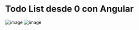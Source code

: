 # Todo List desde 0 con Angular

![image](https://github.com/Mauro069/todo-app-angular/assets/81174890/c218fccb-7873-4fef-9c88-6ff36ef09d72)
![image](https://github.com/Mauro069/todo-app-angular/assets/81174890/0540b21b-5afc-49eb-ae7f-8fe22140f51d)



